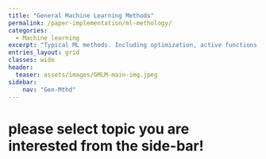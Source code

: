 ```yaml
---
title: "General Machine Learning Methods"
permalink: /paper-implementation/ml-methology/
categories:
  - Machine learning
excerpt: "Typical ML methods. Including optimization, active functions, normalization, regularization and etc. Methods introduced here are the foundation for advanced deep learning methods"
entries_layout: grid
classes: wide
header:
  teaser: assets/images/GMLM-main-img.jpeg
sidebar:
    nav: "Gen-Mthd"
---
```


# please select topic you are interested from the side-bar!